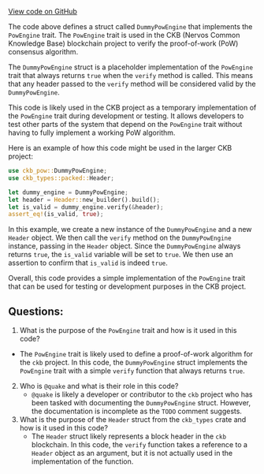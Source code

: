 [View code on GitHub](https://github.com/nervosnetwork/ckb/pow/src/dummy.rs)

The code above defines a struct called `DummyPowEngine` that implements the `PowEngine` trait. The `PowEngine` trait is used in the CKB (Nervos Common Knowledge Base) blockchain project to verify the proof-of-work (PoW) consensus algorithm. 

The `DummyPowEngine` struct is a placeholder implementation of the `PowEngine` trait that always returns `true` when the `verify` method is called. This means that any header passed to the `verify` method will be considered valid by the `DummyPowEngine`. 

This code is likely used in the CKB project as a temporary implementation of the `PowEngine` trait during development or testing. It allows developers to test other parts of the system that depend on the `PowEngine` trait without having to fully implement a working PoW algorithm. 

Here is an example of how this code might be used in the larger CKB project:

```rust
use ckb_pow::DummyPowEngine;
use ckb_types::packed::Header;

let dummy_engine = DummyPowEngine;
let header = Header::new_builder().build();
let is_valid = dummy_engine.verify(&header);
assert_eq!(is_valid, true);
```

In this example, we create a new instance of the `DummyPowEngine` and a new `Header` object. We then call the `verify` method on the `DummyPowEngine` instance, passing in the `Header` object. Since the `DummyPowEngine` always returns `true`, the `is_valid` variable will be set to `true`. We then use an assertion to confirm that `is_valid` is indeed `true`. 

Overall, this code provides a simple implementation of the `PowEngine` trait that can be used for testing or development purposes in the CKB project.
## Questions: 
 1. What is the purpose of the `PowEngine` trait and how is it used in this code?
   - The `PowEngine` trait is likely used to define a proof-of-work algorithm for the `ckb` project. In this code, the `DummyPowEngine` struct implements the `PowEngine` trait with a simple `verify` function that always returns `true`.
2. Who is `@quake` and what is their role in this code?
   - `@quake` is likely a developer or contributor to the `ckb` project who has been tasked with documenting the `DummyPowEngine` struct. However, the documentation is incomplete as the `TODO` comment suggests.
3. What is the purpose of the `Header` struct from the `ckb_types` crate and how is it used in this code?
   - The `Header` struct likely represents a block header in the `ckb` blockchain. In this code, the `verify` function takes a reference to a `Header` object as an argument, but it is not actually used in the implementation of the function.